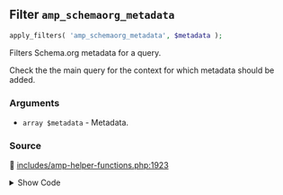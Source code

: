 ## Filter `amp_schemaorg_metadata`

```php
apply_filters( 'amp_schemaorg_metadata', $metadata );
```

Filters Schema.org metadata for a query.

Check the the main query for the context for which metadata should be added.

### Arguments

* `array $metadata` - Metadata.

### Source

:link: [includes/amp-helper-functions.php:1923](/includes/amp-helper-functions.php#L1923)

<details>
<summary>Show Code</summary>

```php
$metadata = apply_filters( 'amp_schemaorg_metadata', $metadata );
```

</details>
